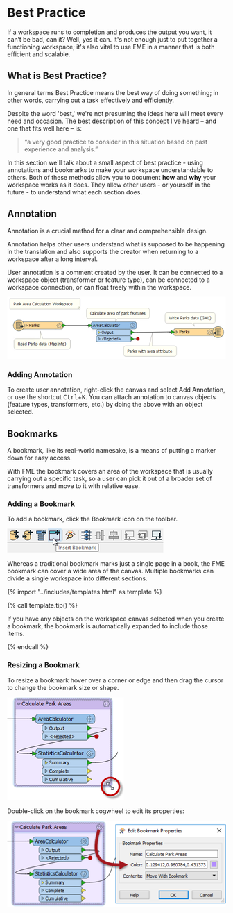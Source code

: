# Best Practice

If a workspace runs to completion and produces the output you want, it can’t be bad, can it? Well, yes it can. It's not enough just to put together a functioning workspace; it's also vital to use FME in a manner that is both efficient and scalable.

## What is Best Practice?

In general terms Best Practice means the best way of doing something; in other words, carrying out a task effectively and efficiently.

Despite the word 'best,' we're not presuming the ideas here will meet every need and occasion. The best description of this concept I've heard – and one that fits well here – is:

> “a very good practice to consider in this situation based on past experience and analysis.”

In this section we'll talk about a small aspect of best practice - using annotations and bookmarks to make your workspace understandable to others. Both of these methods allow you to document **how** and **why** your workspace works as it does. They allow other users - or yourself in the future - to understand what each section does.

## Annotation

Annotation is a crucial method for a clear and comprehensible design.

Annotation helps other users understand what is supposed to be happening in the translation and also supports the creator when returning to a workspace after a long interval.

User annotation is a comment created by the user. It can be connected to a workspace object (transformer or feature type), can be connected to a workspace connection, or can float freely within the workspace.

![](./Images/Img5.002.UserAnnotation.png)

### Adding Annotation

To create user annotation, right-click the canvas and select Add Annotation, or use the shortcut <kbd>Ctrl</kbd>+<kbd>K</kbd>. You can attach annotation to canvas objects (feature types, transformers, etc.) by doing the above with an object selected.

## Bookmarks

A bookmark, like its real-world namesake, is a means of putting a marker down for easy access.

With FME the bookmark covers an area of the workspace that is usually carrying out a specific task, so a user can pick it out of a broader set of transformers and move to it with relative ease.

### Adding a Bookmark

To add a bookmark, click the Bookmark icon on the toolbar.

![](./Images/Img5.006.AddBookmarkToolbar.png)

Whereas a traditional bookmark marks just a single page in a book, the FME bookmark can cover a wide area of the canvas. Multiple bookmarks can divide a single workspace into different sections.

{% import "../includes/templates.html" as template %}

{% call template.tip() %}

If you have any objects on the workspace canvas selected when you create a bookmark, the bookmark is automatically expanded to include those items.

{% endcall %}

### Resizing a Bookmark

To resize a bookmark hover over a corner or edge and then drag the cursor to change the bookmark size or shape.

![](./Images/Img5.007.BookmarkResizeCursor.png)

Double-click on the bookmark cogwheel to edit its properties:

![](./Images/Img5.008.BookmarkProperties.png)
